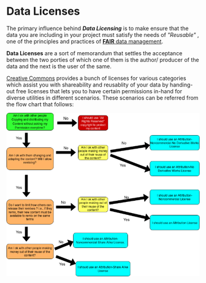 # Data Licenses
The primary influence behind ***Data Licensing*** is to make ensure that the data you are including in your project must satisfy the needs of *"Reusable"* , one of the principles and practices of [<ins>**FAIR** data management</ins>](https://the-turing-way.netlify.app/rdm/fairprinciples.html).

**Data Licenses** are a sort of memorandum that settles the acceptance between the two porties of which one of them is the author/ producer of the data and the next is the user of the same.

[Creative Commons](https://creativecommons.org) provides a bunch of licenses for various categories which assist you with shareability and reusablity of your data by handing-out free licenses that lets you to have certain permissions in-hand for diverse utilities in different scenarios. These scenarios can be referred from the flow chart that follows:
<p align="center">
<img src="scenarios.png" alt="drawing" width="670"/>
</p>
